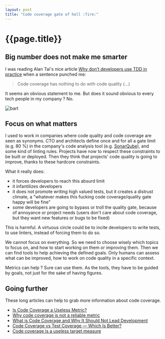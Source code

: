 ```yaml
---
layout: post
title: "Code coverage gate of hell :fire:"
---
```


# {{page.title}}

## Big number does not make me smarter

I was reading Alan Tai's nice article [Why don’t developers use TDD in practice](https://ayltai.medium.com/why-dont-developers-use-tdd-in-practice-b1e2362d4676) when a sentence punched me:

> Code coverage has nothing to do with code quality (...)

It seems an obvious statement to me. But does it sound obvious to every tech people in my company ? No.

![bart](/blog/assets/2020-11-28_bart.png)

## Focus on what matters

I used to work in companies where code quality and code coverage are seen as synonyms. CTO and architects define once and for all a gate limit (e.g. 80 %) in the company's code analysis tool (e.g. [SonarQube](https://www.sonarqube.org/)), and some kind of linting rules. Projects have now to respect these constraints to be built or deployed. Then they think that projects' code quality is going to improve, thanks to these hardcore constraints. 

What it really does:
- it forces developers to reach this absurd limit
- it infantilizes developers 
- it does not promote writing high valued tests, but it creates a distrust climate, a "whatever makes this fucking code coverage/quality gate happy will be fine"
- some developers are going to bypass or troll the quality gate, because of annoyance or project needs (users don't care about code coverage, but they want new features or bugs to be fixed) 

This is harmful. A virtuous circle could be to incite developers to write tests, to use linters, instead of forcing them to do so. 

We cannot focus on everything. So we need to choose wisely which topics to focus on, and how to start working on them or improving them. Then we can find tools to help achieving the defined goals. Only humans can assess what can be improved, how to work on code quality in a specific context.

Metrics can help ? Sure can use them. As the tools, they have to be guided by goals, not just for the sake of having figures.  


## Going further 

These long articles can help to grab more information about code coverage.  

- [Is Code Coverage a Useless Metric?](https://medium.com/better-programming/is-code-coverage-a-useless-metric-bc76e0fde9e)
- [Why code coverage is not a reliable metric](https://dev.to/conectionist/why-code-coverage-is-not-a-reliable-metric-327l)
- [What is Code Coverage and Why It Should Not Lead Development](https://capgemini.github.io/testing/What-Is-Code-Coverage-and-Why-It-Should-Not-Lead-Development/)
- [Code Coverage vs Test Coverage — Which Is Better?](https://dzone.com/articles/code-coverage-vs-test-coverage-which-is-better)
- [Code coverage is a useless target measure](https://blog.ploeh.dk/2015/11/16/code-coverage-is-a-useless-target-measure/)
